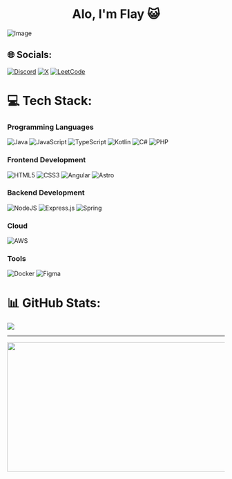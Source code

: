 <h1 align="center">Alo, I'm Flay 😺</h1>

![Image](https://media.discordapp.net/attachments/747360902881214468/1400656742030901248/optimized_flayxamax_typewriter_text_dark_1.gif?ex=688d6ebe&is=688c1d3e&hm=fbdf50669afe1761d1f5dc10cee15a0bea013a58ea4882da1042574e798f5366&=&width=1768&height=91)

## 🌐 Socials:
[![Discord](https://img.shields.io/badge/Discord-%235865F2.svg?style=for-the-badge&logo=discord&logoColor=white)](https://discord.com/users/317847945259122688) [![X](https://img.shields.io/badge/X-%23000000.svg?style=for-the-badge&logo=X&logoColor=white)](https://x.com/Flayxamax) [![LeetCode](https://img.shields.io/badge/LeetCode-000000?style=for-the-badge&logo=LeetCode&logoColor=#d16c06)](https://leetcode.com/u/flayxamax/)

# 💻 Tech Stack:

### Programming Languages
![Java](https://img.shields.io/badge/java-%23ED8B00.svg?style=for-the-badge&logo=openjdk&logoColor=white) ![JavaScript](https://img.shields.io/badge/javascript-%23323330.svg?style=for-the-badge&logo=javascript&logoColor=%23F7DF1E) ![TypeScript](https://img.shields.io/badge/typescript-%23007ACC.svg?style=for-the-badge&logo=typescript&logoColor=white) ![Kotlin](https://img.shields.io/badge/kotlin-%237F52FF.svg?style=for-the-badge&logo=kotlin&logoColor=white) ![C#](https://img.shields.io/badge/c%23-%23239120.svg?style=for-the-badge&logo=csharp&logoColor=white) ![PHP](https://img.shields.io/badge/php-%23777BB4.svg?style=for-the-badge&logo=php&logoColor=white)

### Frontend Development
![HTML5](https://img.shields.io/badge/html5-%23E34F26.svg?style=for-the-badge&logo=html5&logoColor=white) ![CSS3](https://img.shields.io/badge/css3-%231572B6.svg?style=for-the-badge&logo=css3&logoColor=white) ![Angular](https://img.shields.io/badge/angular-%23DD0031.svg?style=for-the-badge&logo=angular&logoColor=white) ![Astro](https://img.shields.io/badge/astro-%232C2052.svg?style=for-the-badge&logo=astro&logoColor=white)

### Backend Development
![NodeJS](https://img.shields.io/badge/node.js-6DA55F?style=for-the-badge&logo=node.js&logoColor=white) ![Express.js](https://img.shields.io/badge/express.js-%23404d59.svg?style=for-the-badge&logo=express&logoColor=%2361DAFB) ![Spring](https://img.shields.io/badge/spring-%236DB33F.svg?style=for-the-badge&logo=spring&logoColor=white)

### Cloud
![AWS](https://img.shields.io/badge/AWS-%23FF9900.svg?style=for-the-badge&logo=amazon-aws&logoColor=white)

### Tools
![Docker](https://img.shields.io/badge/docker-%230db7ed.svg?style=for-the-badge&logo=docker&logoColor=white) ![Figma](https://img.shields.io/badge/figma-%23F24E1E.svg?style=for-the-badge&logo=figma&logoColor=white)

# 📊 GitHub Stats:
![](https://github-readme-streak-stats.herokuapp.com/?user=flayxamax&theme=dark&hide_border=false)<br/>

---
<p align="center" width="100%">
    <img width="1000" height="300" src="https://media.discordapp.net/attachments/747360902881214468/1389706345036644535/514368516_122163045932516055_5856748070047218765_n.png?ex=688d2564&is=688bd3e4&hm=2f672f3aee9e2b9fdf910ece69c6f26e3d825d90113c8f3b34188ec12b78f66f&=&format=webp&quality=lossless">
</p>

